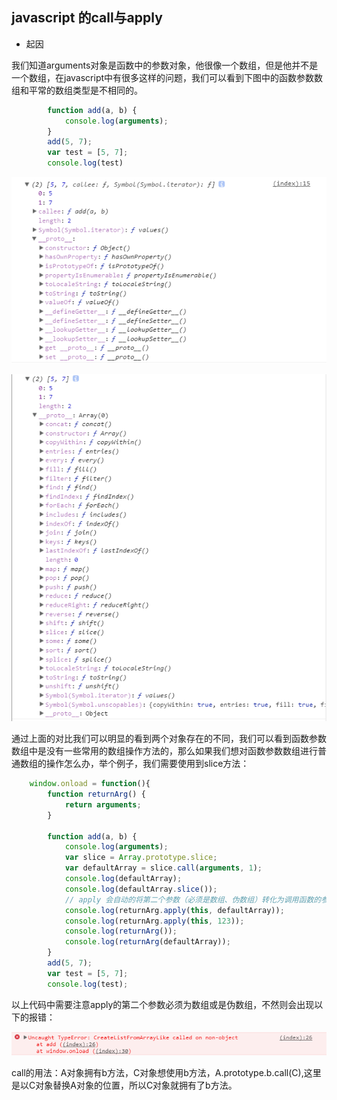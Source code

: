 ## javascript 的call与apply

- 起因

我们知道arguments对象是函数中的参数对象，他很像一个数组，但是他并不是一个数组，在javascript中有很多这样的问题，我们可以看到下图中的函数参数数组和平常的数组类型是不相同的。

````javascript
        function add(a, b) {
            console.log(arguments);
        }
        add(5, 7);
        var test = [5, 7];
        console.log(test)
````

![此处显示的是如何设置的图片](/img/javascript/arguments.png)

![此处显示的是如何设置的图片](/img/javascript/array.png)

通过上面的对比我们可以明显的看到两个对象存在的不同，我们可以看到函数参数数组中是没有一些常用的数组操作方法的，那么如果我们想对函数参数数组进行普通数组的操作怎么办，举个例子，我们需要使用到slice方法：

````javascript
    window.onload = function(){
        function returnArg() {
            return arguments;
        }

        function add(a, b) {
            console.log(arguments);
            var slice = Array.prototype.slice;
            var defaultArray = slice.call(arguments, 1);
            console.log(defaultArray);
            console.log(defaultArray.slice());
            // apply 会自动的将第二个参数（必须是数组、伪数组）转化为调用函数的参数对象（arguments）
            console.log(returnArg.apply(this, defaultArray));
            console.log(returnArg.apply(this, 123));
            console.log(returnArg());
            console.log(returnArg(defaultArray));
        }
        add(5, 7);
        var test = [5, 7];
        console.log(test);
````

以上代码中需要注意apply的第二个参数必须为数组或是伪数组，不然则会出现以下的报错：

![applyerror](/img/javascript/applyerror.png)

call的用法：A对象拥有b方法，C对象想使用b方法，A.prototype.b.call(C),这里是以C对象替换A对象的位置，所以C对象就拥有了b方法。












